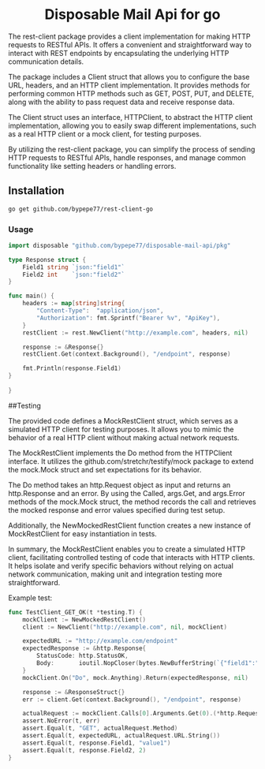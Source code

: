 <div align="center">
 <h1>Disposable Mail Api for go</h1>
</div>

The rest-client package provides a client implementation for making HTTP requests to RESTful APIs. It offers a convenient and straightforward way to interact with REST endpoints by encapsulating the underlying HTTP communication details.

The package includes a Client struct that allows you to configure the base URL, headers, and an HTTP client implementation. It provides methods for performing common HTTP methods such as GET, POST, PUT, and DELETE, along with the ability to pass request data and receive response data.

The Client struct uses an interface, HTTPClient, to abstract the HTTP client implementation, allowing you to easily swap different implementations, such as a real HTTP client or a mock client, for testing purposes.

By utilizing the rest-client package, you can simplify the process of sending HTTP requests to RESTful APIs, handle responses, and manage common functionality like setting headers or handling errors.


## Installation
```bash
go get github.com/bypepe77/rest-client-go
```

### Usage

```go
import disposable "github.com/bypepe77/disposable-mail-api/pkg"

type Response struct {
	Field1 string `json:"field1"`
	Field2 int    `json:"field2"`
}

func main() {
	headers := map[string]string{
		"Content-Type":  "application/json",
		"Authorization": fmt.Sprintf("Bearer %v", "ApiKey"),
	}
	restClient := rest.NewClient("http://example.com", headers, nil)

	response := &Response{}
	restClient.Get(context.Background(), "/endpoint", response)

	fmt.Println(response.Field1)
}
  
}
```

##Testing

The provided code defines a MockRestClient struct, which serves as a simulated HTTP client for testing purposes. It allows you to mimic the behavior of a real HTTP client without making actual network requests.

The MockRestClient implements the Do method from the HTTPClient interface. It utilizes the github.com/stretchr/testify/mock package to extend the mock.Mock struct and set expectations for its behavior.

The Do method takes an http.Request object as input and returns an http.Response and an error. By using the Called, args.Get, and args.Error methods of the mock.Mock struct, the method records the call and retrieves the mocked response and error values specified during test setup.

Additionally, the NewMockedRestClient function creates a new instance of MockRestClient for easy instantiation in tests.

In summary, the MockRestClient enables you to create a simulated HTTP client, facilitating controlled testing of code that interacts with HTTP clients. It helps isolate and verify specific behaviors without relying on actual network communication, making unit and integration testing more straightforward.

Example test: 

```go
func TestClient_GET_OK(t *testing.T) {
	mockClient := NewMockedRestClient()
	client := NewClient("http://example.com", nil, mockClient)

	expectedURL := "http://example.com/endpoint"
	expectedResponse := &http.Response{
		StatusCode: http.StatusOK,
		Body:       ioutil.NopCloser(bytes.NewBufferString(`{"field1":"value1","field2":2}`)),
	}
	mockClient.On("Do", mock.Anything).Return(expectedResponse, nil)

	response := &ResponseStruct{}
	err := client.Get(context.Background(), "/endpoint", response)

	actualRequest := mockClient.Calls[0].Arguments.Get(0).(*http.Request)
	assert.NoError(t, err)
	assert.Equal(t, "GET", actualRequest.Method)
	assert.Equal(t, expectedURL, actualRequest.URL.String())
	assert.Equal(t, response.Field1, "value1")
	assert.Equal(t, response.Field2, 2)
}
```
